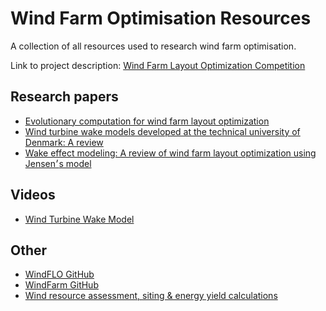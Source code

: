 # Wind Farm Optimisation Resources
A collection of all resources used to research wind farm optimisation.

Link to project description: [Wind Farm Layout Optimization Competition](https://www.irit.fr/wind-competition/)

## Research papers
- [Evolutionary computation for wind farm layout optimization](https://www.sciencedirect.com/science/article/pii/S096014811830363X)
- [Wind turbine wake models developed at the technical university of Denmark: A review](https://www.sciencedirect.com/science/article/pii/S136403211600143X)
- [Wake effect modeling: A review of wind farm layout optimization using Jensen׳s model](https://www.sciencedirect.com/science/article/pii/S1364032115016123)

## Videos
- [Wind Turbine Wake Model](https://www.youtube.com/watch?v=mzTDvNMEdmY)

## Other
- [WindFLO GitHub](https://github.com/d9w/WindFLO)
- [WindFarm GitHub](https://github.com/chris-code/WindFarm)
- [Wind resource assessment, siting & energy yield calculations](https://www.wasp.dk/wasp#details__wakeeffectmodel)
